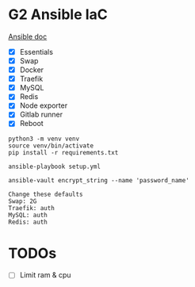 # G2 Ansible IaC

[Ansible doc](https://docs.ansible.com/ansible/latest/installation_guide/intro_installation.html)

- [x] Essentials
- [x] Swap
- [x] Docker
- [x] Traefik
- [x] MySQL
- [x] Redis
- [x] Node exporter
- [x] Gitlab runner
- [x] Reboot

```
python3 -m venv venv
source venv/bin/activate
pip install -r requirements.txt
```

```
ansible-playbook setup.yml
```

```
ansible-vault encrypt_string --name 'password_name'
```

```
Change these defaults
Swap: 2G
Traefik: auth
MySQL: auth
Redis: auth
```

# TODOs
- [ ] Limit ram & cpu
